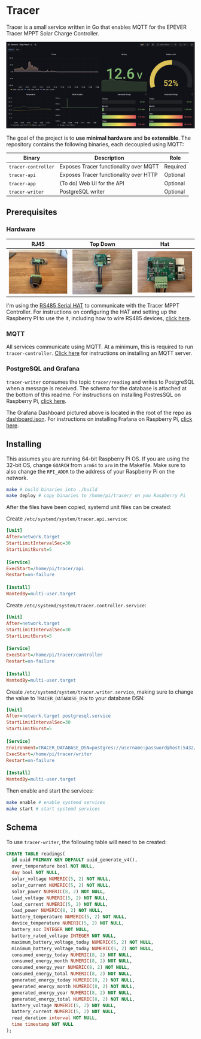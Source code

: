 # Tracer

Tracer is a small service written in Go that enables MQTT for the EPEVER Tracer MPPT Solar Charge Controller.

![Grafana Dashboard](img/dashboard.png?raw=true "Grafana Dashboard")

The goal of the project is to **use minimal hardware** and **be extensible**. The repository contains the following binaries, each decoupled using MQTT:

| Binary | Description | Role |
| --- | --- | --- |
| `tracer-controller` | Exposes Tracer functionality over MQTT | Required
| `tracer-api` | Exposes Tracer functionality over HTTP | Optional
| `tracer-app` | (To do) Web UI for the API | Optional
| `tracer-writer` | PostgreSQL writer | Optional

## Prerequisites

### Hardware

RJ45 | Top Down | Hat
:---:|:---:|:---:
![RJ45](img/rj45.jpg?raw=true "RJ45") | ![Top Down](img/topdown.jpg?raw=true "Top Down") | ![Hat](img/hat.jpg?raw=true "Hat")

I'm using the [RS485 Serial HAT](https://thepihut.com/products/rs422-rs485-serial-hat) to communicate with the Tracer MPPT Controller. For instructions on configuring the HAT and setting up the Raspberry PI to use the it, including how to wire RS485 devices, [click here](https://www.instructables.com/How-to-Use-Modbus-With-Raspberry-Pi/).

### MQTT

All services communicate using MQTT. At a minimum, this is required to run `tracer-controller`. [Click here](https://pimylifeup.com/raspberry-pi-mosquitto-mqtt-server/) for instructions on installing an MQTT server.

### PostgreSQL and Grafana

`tracer-writer` consumes the topic `tracer/reading` and writes to PostgreSQL when a message is received. The schema for the database is attached at the bottom of this readme. For instructions on installing PostresSQL on Raspberry Pi, [click here](https://pimylifeup.com/raspberry-pi-postgresql/).

The Grafana Dashboard pictured above is located in the root of the repo as [dashboard.json](dashboard.json). For instructions on installing Frafana on Raspberry Pi, [click here](https://grafana.com/tutorials/install-grafana-on-raspberry-pi/).

## Installing

This assumes you are running 64-bit Raspberry Pi OS. If you are using the 32-bit OS, change `GOARCH` from `arm64` to `arm` in the Makefile. Make sure to also change the `RPI_ADDR` to the address of your Raspberry Pi on the network.

```bash
make # build binaries into ./build
make deploy # copy binaries to /home/pi/tracer/ on you Raspberry Pi
```

After the files have been copied, systemd unit files can be created:

Create `/etc/systemd/system/tracer.api.service`:

```ini
[Unit]
After=network.target
StartLimitIntervalSec=30
StartLimitBurst=5

[Service]
ExecStart=/home/pi/tracer/api
Restart=on-failure

[Install]
WantedBy=multi-user.target
```

Create `/etc/systemd/system/tracer.controller.service`:

```ini
[Unit]
After=network.target
StartLimitIntervalSec=30
StartLimitBurst=5

[Service]
ExecStart=/home/pi/tracer/controller
Restart=on-failure

[Install]
WantedBy=multi-user.target
```

Create `/etc/systemd/system/tracer.writer.service`, making sure to change the value to `TRACER_DATABASE_DSN` to your database DSN:

```ini
[Unit]
After=network.target postgresql.service
StartLimitIntervalSec=30
StartLimitBurst=5

[Service]
Environment=TRACER_DATABASE_DSN=postgres://username:password@host:5432/database
ExecStart=/home/pi/tracer/writer
Restart=on-failure

[Install]
WantedBy=multi-user.target
```

Then enable and start the services:

```bash
make enable # enable systemd services
make start # start systemd services
```

## Schema

To use `tracer-writer`, the following table will need to be created:

```sql
CREATE TABLE readings(
  id uuid PRIMARY KEY DEFAULT uuid_generate_v4(),
  over_temperature bool NOT NULL,
  day bool NOT NULL,
  solar_voltage NUMERIC(5, 2) NOT NULL,
  solar_current NUMERIC(5, 2) NOT NULL,
  solar_power NUMERIC(8, 2) NOT NULL,
  load_voltage NUMERIC(5, 2) NOT NULL,
  load_current NUMERIC(5, 2) NOT NULL,
  load_power NUMERIC(8, 2) NOT NULL,
  battery_temperature NUMERIC(5, 2) NOT NULL,
  device_temperature NUMERIC(5, 2) NOT NULL,
  battery_soc INTEGER NOT NULL,
  battery_rated_voltage INTEGER NOT NULL,
  maximum_battery_voltage_today NUMERIC(5, 2) NOT NULL,
  minimum_battery_voltage_today NUMERIC(5, 2) NOT NULL,
  consumed_energy_today NUMERIC(8, 2) NOT NULL,
  consumed_energy_month NUMERIC(8, 2) NOT NULL,
  consumed_energy_year NUMERIC(8, 2) NOT NULL,
  consumed_energy_total NUMERIC(8, 2) NOT NULL,
  generated_energy_today NUMERIC(8, 2) NOT NULL,
  generated_energy_month NUMERIC(8, 2) NOT NULL,
  generated_energy_year NUMERIC(8, 2) NOT NULL,
  generated_energy_total NUMERIC(8, 2) NOT NULL,
  battery_voltage NUMERIC(5, 2) NOT NULL,
  battery_current NUMERIC(5, 2) NOT NULL,
  read_duration interval NOT NULL,
  time timestamp NOT NULL
);
```

